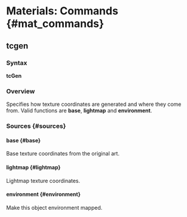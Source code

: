 # Materials: Commands {#mat_commands}
## tcgen
### Syntax

**tcGen <coordinate source>**

### Overview

Specifies how texture coordinates are generated and where they come
from. Valid functions are **base**, **lightmap** and **environment**.

### Sources {#sources}

#### base {#base}

Base texture coordinates from the original art.

#### lightmap {#lightmap}

Lightmap texture coordinates.

#### environment {#environment}

Make this object environment mapped.
